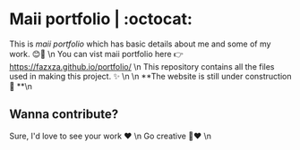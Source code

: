 # Maii portfolio | :octocat:
This is *maii portfolio* which has basic details about me and some of my work. :blush::yellow_heart: \n
You can vist maii portfolio here :point_right: https://fazxza.github.io/portfolio/ \n
This repository contains all the files used in making this project. :sparkles: \n
\n
**The website is still under construction :construction: **\n

## Wanna contribute?
Sure, I'd love to see your work :heart: \n
Go creative :hibiscus::heart: \n
